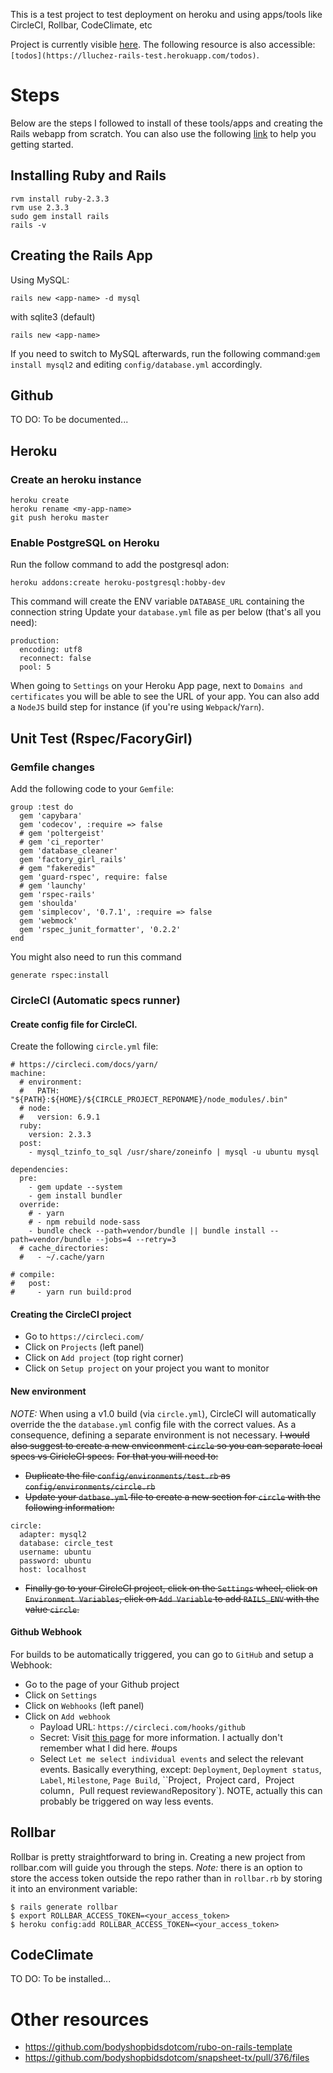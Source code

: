 This is a test project to test deployment on heroku and using apps/tools like CircleCI, Rollbar, CodeClimate, etc

Project is currently visible [here](https://lluchez-rails-test.herokuapp.com/). The following resource is also accessible: `[todos](https://lluchez-rails-test.herokuapp.com/todos)`.

# Steps

Below are the steps I followed to install of these tools/apps and creating the Rails webapp from scratch.
You can also use the following [link](https://relishapp.com/rspec/rspec-rails/docs/gettingstarted) to help you getting started.

## Installing Ruby and Rails
```
rvm install ruby-2.3.3
rvm use 2.3.3
sudo gem install rails
rails -v
```

## Creating the Rails App
Using MySQL:
```
rails new <app-name> -d mysql
```
with sqlite3 (default)
```
rails new <app-name>
```
If you need to switch to MySQL afterwards, run the following command:`gem install mysql2` and editing `config/database.yml` accordingly.


## Github
TO DO: To be documented...

## Heroku
### Create an heroku instance
```
heroku create
heroku rename <my-app-name>
git push heroku master
```
### Enable PostgreSQL on Heroku
Run the follow command to add the postgresql adon:
```
heroku addons:create heroku-postgresql:hobby-dev
```
This command will create the ENV variable `DATABASE_URL` containing the connection string
Update your `database.yml` file as per below (that's all you need):
```
production:
  encoding: utf8
  reconnect: false
  pool: 5
```

When going to `Settings` on your Heroku App page, next to `Domains and certificates` you will be able to see the URL of your app.
You can also add a `NodeJS` build step for instance (if you're using `Webpack`/`Yarn`).


## Unit Test (Rspec/FacoryGirl)
### Gemfile changes
Add the following code to your `Gemfile`:
```
group :test do
  gem 'capybara'
  gem 'codecov', :require => false
  # gem 'poltergeist'
  # gem 'ci_reporter'
  gem 'database_cleaner'
  gem 'factory_girl_rails'
  # gem "fakeredis"
  gem 'guard-rspec', require: false
  # gem 'launchy'
  gem 'rspec-rails'
  gem 'shoulda'
  gem 'simplecov', '0.7.1', :require => false
  gem 'webmock'
  gem 'rspec_junit_formatter', '0.2.2'
end
```

You might also need to run this command
```
generate rspec:install
```

### CircleCI (Automatic specs runner)
#### Create config file for CircleCI.
Create the following `circle.yml` file:
```
# https://circleci.com/docs/yarn/
machine:
  # environment:
  #   PATH: "${PATH}:${HOME}/${CIRCLE_PROJECT_REPONAME}/node_modules/.bin"
  # node:
  #   version: 6.9.1
  ruby:
    version: 2.3.3
  post:
    - mysql_tzinfo_to_sql /usr/share/zoneinfo | mysql -u ubuntu mysql

dependencies:
  pre:
    - gem update --system
    - gem install bundler
  override:
    # - yarn
    # - npm rebuild node-sass
    - bundle check --path=vendor/bundle || bundle install --path=vendor/bundle --jobs=4 --retry=3
  # cache_directories:
  #   - ~/.cache/yarn

# compile:
#   post:
#     - yarn run build:prod
```

#### Creating the CircleCI project
- Go to `https://circleci.com/`
- Click on `Projects` (left panel)
- Click on `Add project` (top right corner)
- Click on `Setup project` on your project you want to monitor

#### New environment
*NOTE:* When using a v1.0 build (via `circle.yml`), CircleCI will automatically override the the `database.yml` config file with the correct values. As a consequence, defining a separate environment is not necessary.
~~I would also suggest to create a new enviconment `circle` so you can separate local specs vs CiricleCI specs.~~
~~For that you will need to:~~
- ~~Duplicate the file `config/environments/test.rb` as `config/environments/circle.rb`~~
- ~~Update your `datbase.yml` file to create a new section for `circle` with the following information:~~
```
circle:
  adapter: mysql2
  database: circle_test
  username: ubuntu
  password: ubuntu
  host: localhost
```
- ~~Finally go to your CircleCI project, click on the `Settings` wheel, click on `Environment Variables`, click on `Add Variable` to add `RAILS_ENV` with the value `circle`.~~

#### Github Webhook
For builds to be automatically triggered, you can go to `GitHub` and setup a Webhook:
- Go to the page of your Github project
- Click on `Settings`
- Click on `Webhooks` (left panel)
- Click on `Add webhook`
  - Payload URL: `https://circleci.com/hooks/github`
  - Secret: Visit [this page](https://developer.github.com/webhooks/securing/#setting-your-secret-token) for more information. I actually don't remember what I did here. #oups
  - Select `Let me select individual events` and select the relevant events. Basically everything, except: `Deployment`, `Deployment status`, `Label`, `Milestone`, `Page Build`, ``Project`, `Project card`, `Project column`, `Pull request review` and `Repository`). NOTE, actually this can probably be triggered on way less events.

## Rollbar
Rollbar is pretty straightforward to bring in.
Creating a new project from rollbar.com will guide you through the steps.
*Note:* there is an option to store the access token outside the repo rather than in `rollbar.rb` by storing it into an environment variable:
```
$ rails generate rollbar
$ export ROLLBAR_ACCESS_TOKEN=<your_access_token>
$ heroku config:add ROLLBAR_ACCESS_TOKEN=<your_access_token>
```

## CodeClimate
TO DO: To be installed...


# Other resources
- https://github.com/bodyshopbidsdotcom/rubo-on-rails-template
- https://github.com/bodyshopbidsdotcom/snapsheet-tx/pull/376/files
